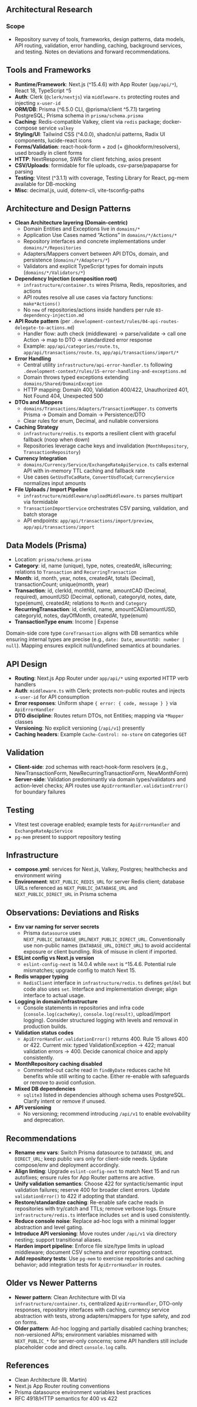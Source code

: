 ## Architectural Research

### Scope
- Repository survey of tools, frameworks, design patterns, data models, API routing, validation, error handling, caching, background services, and testing. Notes on deviations and forward recommendations.

## Tools and Frameworks
- **Runtime/Framework**: Next.js (^15.4.6) with App Router (`app/api/*`), React 18, TypeScript ^5
- **Auth**: Clerk (`@clerk/nextjs`) via `middleware.ts` protecting routes and injecting `x-user-id`
- **ORM/DB**: Prisma (^6.5.0 CLI, @prisma/client ^5.7.1) targeting PostgreSQL; Prisma schema in `prisma/schema.prisma`
- **Caching**: Redis-compatible Valkey, client via `redis` package; docker-compose service `valkey`
- **Styling/UI**: Tailwind CSS (^4.0.0), shadcn/ui patterns, Radix UI components, lucide-react icons
- **Forms/Validation**: react-hook-form + zod (+ @hookform/resolvers), used broadly in client forms
- **HTTP**: NextResponse, SWR for client fetching, axios present
- **CSV/Uploads**: formidable for file uploads, csv-parse/papaparse for parsing
- **Testing**: Vitest (^3.1.1) with coverage, Testing Library for React, pg-mem available for DB-mocking
- **Misc**: decimal.js, uuid, dotenv-cli, vite-tsconfig-paths

## Architecture and Design Patterns
- **Clean Architecture layering (Domain-centric)**
  - Domain Entities and Exceptions live in `domains/*`
  - Application Use Cases named “Actions” in `domains/*/Actions/*`
  - Repository interfaces and concrete implementations under `domains/*/Repositories`
  - Adapters/Mappers convert between API DTOs, domain, and persistence (`domains/*/Adapters/*`)
  - Validators and explicit TypeScript types for domain inputs (`domains/*/Validators/*`)
- **Dependency Injection (composition root)**
  - `infrastructure/container.ts` wires Prisma, Redis, repositories, and actions
  - API routes resolve all use cases via factory functions: `make*Actions()`
  - No `new` of repositories/actions inside handlers per rule `03-dependency-injection.md`
- **API Route pattern** (per `.development-context/rules/04-api-routes-delegate-to-actions.md`)
  - Handler flow: auth check (middleware) → parse/validate → call one Action → map to DTO → standardized error response
  - Example: `app/api/categories/route.ts`, `app/api/transactions/route.ts`, `app/api/transactions/import/*`
- **Error Handling**
  - Central utility `infrastructure/api-error-handler.ts` following `.development-context/rules/15-error-handling-and-exceptions.md`
  - Domain throws typed exceptions extending `domains/Shared/DomainException`
  - HTTP mapping: Domain 400, Validation 400/422, Unauthorized 401, Not Found 404, Unexpected 500
- **DTOs and Mappers**
  - `domains/Transactions/Adapters/TransactionMapper.ts` converts Prisma → Domain and Domain → Persistence/DTO
  - Clear rules for enum, Decimal, and nullable conversions
- **Caching Strategy**
  - `infrastructure/redis.ts` exports a resilient client with graceful fallback (noop when down)
  - Repositories leverage cache keys and invalidation (`MonthRepository`, `TransactionRepository`)
- **Currency Integration**
  - `domains/Currency/Service/ExchangeRateApiService.ts` calls external API with in-memory TTL caching and fallback rate
  - Use cases `GetUsdToCadRate`, `ConvertUsdToCad`; `CurrencyService` normalizes input amounts
- **File Uploads / Import Pipeline**
  - `infrastructure/middleware/uploadMiddleware.ts` parses multipart via formidable
  - `TransactionImportService` orchestrates CSV parsing, validation, and batch storage
  - API endpoints: `app/api/transactions/import/preview`, `app/api/transactions/import`

## Data Models (Prisma)
- Location: `prisma/schema.prisma`
- **Category**: id, name (unique), type, notes, createdAt, isRecurring; relations to `Transaction` and `RecurringTransaction`
- **Month**: id, month, year, notes, createdAt, totals (Decimal), transactionCount; unique(month, year)
- **Transaction**: id, clerkId, monthId, name, amountCAD (Decimal, required), amountUSD (Decimal, optional), categoryId, notes, date, type(enum), createdAt; relations to `Month` and `Category`
- **RecurringTransaction**: id, clerkId, name, amountCAD/amountUSD, categoryId, notes, dayOfMonth, createdAt, type(enum)
- **TransactionType enum**: Income | Expense

Domain-side core type `CoreTransaction` aligns with DB semantics while ensuring internal types are precise (e.g., `date: Date`, `amountUSD: number | null`). Mapping ensures explicit null/undefined semantics at boundaries.

## API Design
- **Routing**: Next.js App Router under `app/api/*` using exported HTTP verb handlers
- **Auth**: `middleware.ts` with Clerk; protects non-public routes and injects `x-user-id` for API consumption
- **Error responses**: Uniform shape `{ error: { code, message } }` via `ApiErrorHandler`
- **DTO discipline**: Routes return DTOs, not Entities; mapping via `*Mapper` classes
- **Versioning**: No explicit versioning (`/api/v1`) presently
- **Caching headers**: Example `Cache-Control: no-store` on categories `GET`

## Validation
- **Client-side**: zod schemas with react-hook-form resolvers (e.g., NewTransactionForm, NewRecurringTransactionForm, NewMonthForm)
- **Server-side**: Validation predominantly via domain types/validators and action-level checks; API routes use `ApiErrorHandler.validationError()` for boundary failures

## Testing
- Vitest test coverage enabled; example tests for `ApiErrorHandler` and `ExchangeRateApiService`
- `pg-mem` present to support repository testing

## Infrastructure
- **compose.yml**: services for Next.js, Valkey, Postgres; healthchecks and environment wiring
- **Environment**: `NEXT_PUBLIC_REDIS_URL` for server Redis client; database URLs referenced as `NEXT_PUBLIC_DATABASE_URL` and `NEXT_PUBLIC_DIRECT_URL` in Prisma schema

## Observations: Deviations and Risks
- **Env var naming for server secrets**
  - Prisma `datasource` uses `NEXT_PUBLIC_DATABASE_URL`/`NEXT_PUBLIC_DIRECT_URL`. Conventionally use non-public names (`DATABASE_URL`, `DIRECT_URL`) to avoid accidental exposure or client bundling. Risk of misuse in client if imported.
- **ESLint config vs Next.js version**
  - `eslint-config-next` is 14.0.4 while `next` is ^15.4.6. Potential rule mismatches; upgrade config to match Next 15.
- **Redis wrapper typing**
  - `RedisClient` interface in `infrastructure/redis.ts` defines `get`/`del` but code also uses `set`. Interface and implementation diverge; align interface to actual usage.
- **Logging in domain/infrastructure**
  - Console statements in repositories and infra code (`console.log(cacheKey)`, `console.log(result)`, upload/import logging). Consider structured logging with levels and removal in production builds.
- **Validation status codes**
  - `ApiErrorHandler.validationError()` returns 400. Rule 15 allows 400 or 422. Current mix: typed ValidationException → 422; manual validation errors → 400. Decide canonical choice and apply consistently.
- **MonthRepository caching disabled**
  - Commented-out cache read in `findByDate` reduces cache hit benefits while still writing to cache. Either re-enable with safeguards or remove to avoid confusion.
- **Mixed DB dependencies**
  - `sqlite3` listed in dependencies although schema uses PostgreSQL. Clarify intent or remove if unused.
- **API versioning**
  - No versioning; recommend introducing `/api/v1` to enable evolvability and deprecation.

## Recommendations
- **Rename env vars**: Switch Prisma datasource to `DATABASE_URL` and `DIRECT_URL`; keep public vars only for client-side needs. Update compose/env and deployment accordingly.
- **Align linting**: Upgrade `eslint-config-next` to match Next 15 and run autofixes; ensure rules for App Router patterns are active.
- **Unify validation semantics**: Choose 422 for syntactic/semantic input validation failures; reserve 400 for broader client errors. Update `validationError()` to 422 if adopting that standard.
- **Restore/standardize caching**: Re-enable safe cache reads in repositories with try/catch and TTLs; remove verbose logs. Ensure `infrastructure/redis.ts` interface includes `set` and is used consistently.
- **Reduce console noise**: Replace ad-hoc logs with a minimal logger abstraction and level gating.
- **Introduce API versioning**: Move routes under `/api/v1` via directory nesting; support transitional aliases.
- **Harden import pipeline**: Enforce file size/type limits in upload middleware; document CSV schema and error reporting contract.
- **Add repository tests**: Use `pg-mem` to exercise repositories and caching behavior; add integration tests for `ApiErrorHandler` in routes.

## Older vs Newer Patterns
- **Newer pattern**: Clean Architecture with DI via `infrastructure/container.ts`, centralized `ApiErrorHandler`, DTO-only responses, repository interfaces with caching, currency service abstraction with tests, strong adapters/mappers for type safety, and zod on forms.
- **Older pattern**: Ad-hoc logging and partially disabled caching branches; non-versioned APIs; environment variables misnamed with `NEXT_PUBLIC_*` for server-only concerns; some API handlers still include placeholder code and direct `console.log` calls.

## References
- Clean Architecture (R. Martin)
- Next.js App Router routing conventions
- Prisma datasource environment variables best practices
- RFC 4918/HTTP semantics for 400 vs 422
